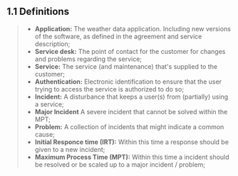 ## 1.1 Definitions

>- __Application:__ The weather data application. Including new versions of the software, as defined in the agreement and service description;
>- __Service desk:__ The point of contact for the customer for changes and problems regarding the service;
>- __Service:__ The service (and maintenance) that's supplied to the customer;
>- __Authentication:__ Electronic identification to ensure that the user trying to access the service is authorized to do so;
>- __Incident:__ A disturbance that keeps a user(s) from (partially) using a service;
>- __Major Incident__ A severe incident that cannot be solved within the MPT;
>- __Problem:__ A collection of incidents that might indicate a common cause;
>- __Initial Responce time (IRT):__ Within this time a response should be given to a new incident;
>- __Maximum Process Time (MPT):__ Within this time a incident should be resolved or be scaled up to a major incident / problem;

